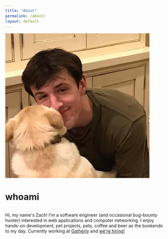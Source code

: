 ```yaml
---
title: "About"
permalink: /about/
layout: default
---
```


<div>
  <img class="profpic" src="/assets/img/profpic.jpeg" />
  <h1 style="display: inline-block">whoami</h1>
</div>

Hi, my name's Zach! I'm a software engineer (and occasional bug-bounty hunter) interested in web applications and computer networking. I enjoy hands-on development, pet projects, pets, coffee and beer as the bookends to my day. Currently working at [Gatherly](https://www.gatherly.io/) and [we're hiring!](https://gatherly.breezy.hr/)
